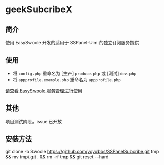 
# geekSubcribeX

## 简介

使用 EasySwoole 开发的适用于 SSPanel-Uim 的独立订阅服务提供

## 使用

- 将 `config.php` 重命名为 [生产] `produce.php` 或 [测试] `dev.php`
- 将 `appprofile.example.php` 重命名为 `appprofile.php`

[请查看 EasySwoole 服务管理进行使用](https://www.easyswoole.com/Cn/QuickStart/server.html)

## 其他

项目测试阶段，issue 已开放

## 安装方法
git clone -b Swoole https://github.com/yoyobbs/SSPanelSubcribe.git tmp && mv tmp/.git . && rm -rf tmp && git reset --hard
